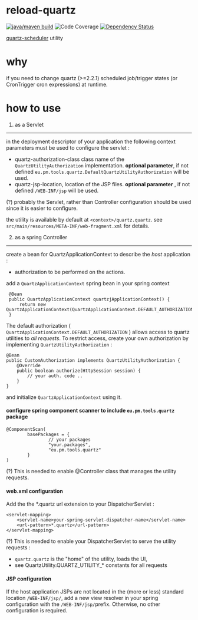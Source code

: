 reload-quartz
==============


[![java/maven build](https://github.com/silviuilie/reload-quartz/actions/workflows/maven.yml/badge.svg)](https://github.com/silviuilie/reload-quartz/actions/workflows/maven.yml)
![Code Coverage](https://img.shields.io/badge/Code%20Coverage-65.00-success?style=flat)
[![Dependency Status](https://www.versioneye.com/user/projects/54436bbf53acfaccc8000025/badge.svg?style=flat)](https://www.versioneye.com/user/projects/54436bbf53acfaccc8000025)



[quartz-scheduler](http://quartz-scheduler.org/) utility 

why  
=

if you need to change quartz (>=2.2.1) scheduled job/trigger states (or CronTrigger cron expressions) at runtime.


how to use
=

1. as a Servlet
---

in the deployment descriptor of your application the following context parameters must be used to configure the servlet :

- quartz-authorization-class class name of the `QuartzUtilityAuthorization` implementation. **optional parameter**, if not defined `eu.pm.tools.quartz.DefaultQuartzUtilityAuthorization` will be used.
- quartz-jsp-location, location of the JSP files. **optional parameter** , if not defined `/WEB-INF/jsp` will be used.

(?)
probably the Servlet, rather than Controller configuration should be used since it is easier to configure.

the utility is available by default at `<context>/quartz.quartz`. see `src/main/resources/META-INF/web-fragment.xml` for details.

2. as a spring Controller
---
  create a bean for QuartzApplicationContext to describe the *host* application :

* authorization to be performed on the actions.

add a `QuartzApplicationContext` spring bean in your spring context

     @Bean
     public QuartzApplicationContext quartzjApplicationContext() {
         return new QuartzApplicationContext(QuartzApplicationContext.DEFAULT_AUTHORIZATION);
     }

The default authorization ( `QuartzApplicationContext.DEFAULT_AUTHORIZATION` ) allows access to quartz
utilities to *all requests*. To restrict access, create your own authorization by implementing `QuartzUtilityAuthorization` :


    @Bean
    public CustomAuthorization implements QuartzUtilityAuthorization {
        @Override
        public boolean authorize(HttpSession session) {
            // your auth. code ..
        }
    }

and initialize `QuartzApplicationContext` using it.




#### configure spring component scanner to include `eu.pm.tools.quartz` package


    @ComponentScan(
            basePackages = {
                    // your packages
                    "your.packages",
                    "eu.pm.tools.quartz"
            }
    )

(?) This is needed to enable @Controller class that manages the utility requests.




#### web.xml configuration

Add the the *.quartz url extension to your DispatcherServlet :

    <servlet-mapping>
        <servlet-name>your-spring-servlet-dispatcher-name</servlet-name>
        <url-pattern>*.quartz</url-pattern>
    </servlet-mapping>

(?) This is needed to enable your DispatcherServlet to serve the utility requests :



- `quartz.quartz` is the "home" of the utility, loads the UI,
- see QuartzUtility.QUARTZ_UTILITY_* constants for all requests



#### JSP configuration

If the host application JSPs are not located in the (more or less) standard location `/WEB-INF/jsp/`, add a new
view resolver in your spring configuration with the `/WEB-INF/jsp/`prefix.
Otherwise, no other configuration is required.

